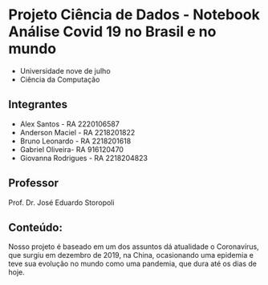 # Projeto Ciência de Dados - Notebook Análise Covid 19 no Brasil e no mundo

* Universidade nove de julho
* Ciência da Computação

## Integrantes
 
* Alex Santos - RA 2220106587
* Anderson Maciel - RA 2218201822
* Bruno Leonardo - RA 2218201618
* Gabriel Oliveira- RA 916120470
* Giovanna Rodrigues - RA 2218204823

## Professor

Prof. Dr. José Eduardo Storopoli

## Conteúdo:

Nosso projeto é baseado em um dos assuntos dá atualidade o Coronavírus, que surgiu em dezembro de 2019, na China, ocasionando uma epidemia e teve sua evolução no mundo como uma pandemia, que dura até os dias de hoje.
